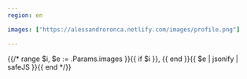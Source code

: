 ```yaml
---
region: en

images: ["https://alessandroronca.netlify.com/images/profile.png"]

---
```


<!-- Array refrenced in `seo.html` using: -->
{{/* range $i, $e := .Params.images }}{{ if $i }}, {{ end }}{{ $e | jsonify | safeJS }}{{ end */}}